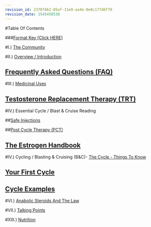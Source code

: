 ```yaml
---
revision_id: 23707462-05af-11e9-aa4e-0e0c177d6f76
revision_date: 1545458538
---
```


#Table Of Contents

###[Format Key [Click HERE]]( )

#I.) [The Community](https://www.reddit.com/r/steroids/wiki/index/subreddit_rules)

#II.) [Overview / Introduction]( )

## [Frequently Asked Questions (FAQ)](https://www.reddit.com/r/steroids/wiki/faq/list)

#III.) [Medicinal Uses](https://www.reddit.com/r/steroids/wiki/medicinal/list)

## [Testosterone Replacement Therapy (TRT)](https://www.reddit.com/r/steroids/wiki/trt/list)

#IV.) Essential Cycle / Blast &amp; Cruise Reading

##[Safe Injections](https://www.reddit.com/r/steroids/wiki/thecycle/injecting)

##[Post Cycle Therapy (PCT)]( )

## [The Estrogen Handbook](https://www.reddit.com/r/steroids/wiki/the_estrogen_handbook)


#IV.) Cycling / Blasting &amp; Cruising (B&amp;C)-  [The Cycle - Things To Know](https://www.reddit.com/r/steroids/wiki/thecycle/list)

## [Your First Cycle](https://www.reddit.com/r/steroids/wiki/your_first_cycle)

## [Cycle Examples](https://www.reddit.com/r/steroids/wiki/thecycle/examples)

#VI.) [Anabolic Steroids And The Law](https://www.reddit.com/r/steroids/wiki/laws)

#VII.) [Talking Points](https://www.reddit.com/r/steroids/wiki/talkingpoints)






#XIII.) [Nutrition](https://www.reddit.com/r/steroids/wiki/nutrition)

#